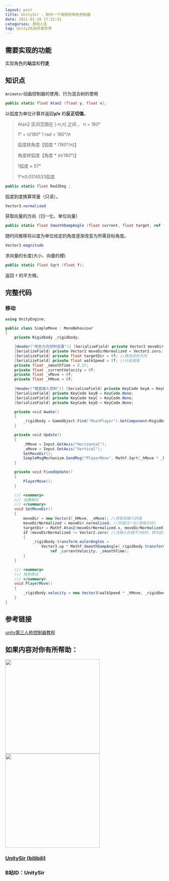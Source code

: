 ```yaml
---
layout: post
title: UnitySir - 制作一个简陋的角色控制器
date: 2021-01-28 17:52:51
categories: 游戏人生
tag: Unity2020开放世界
---
```






## 需要实现的功能

实现角色的**站立**和**行走**



## 知识点

`Animator`动画控制器的使用、行为混合树的使用



```c#
public static float Atan2 (float y, float x);
```

以弧度为单位计算并返回**y/x** 的**反正切值**。

>Atan2 区间范围在 [-π,π] 之间 ， π = 180°
>
>1° = π/180°    1 rad = 180°/π
>
>弧度转角度【弧度 * (180°/π)】
>
>角度转弧度【角度 * (π/180°)】
>
>1弧度 ≈ 57°
>
>1°≈0.0174533弧度



```c#
public static float Rad2Deg ;
```

弧度到度换算常量（只读）。



```C#
Vector3.normalized
```

获取向量的方向（归一化、单位向量）



```c#
public static float SmoothDampAngle (float current, float target, ref float currentVelocity, float smoothTime)
```

随时间推移将以度为单位给定的角度逐渐改变为所需目标角度。



```C#
Vector3.magnitude
```

求向量的长度(大小、向量的模)



```C#
public static float Sqrt (float f);
```

返回 `f` 的平方根。

## 完整代码

### 移动

```C#
using UnityEngine;

public class SimpleMove : MonoBehaviour
{
    private Rigidbody _rigidbody;

    [Header("角色方向控制变量")] [SerializeField] private Vector2 moveDir = Vector2.zero;
    [SerializeField] private Vector2 moveDirNormalized = Vector2.zero;
    [SerializeField] private float targetDir = 0f; //角色目标方向
    [SerializeField] private float walkSpeed = 2f; //行走速度
    private float _smoothTime = 0.1f;
    private float _currentVelocity = 0f;
    private float _vMove = 0f;
    private float _hMove = 0f;
    
    [Header("键盘输入控制")] [SerializeField] private KeyCode keyA = KeyCode.LeftShift;
    [SerializeField] private KeyCode keyB = KeyCode.None;
    [SerializeField] private KeyCode keyC = KeyCode.None;
    [SerializeField] private KeyCode keyD = KeyCode.None;

    private void Awake()
    {
        _rigidbody = GameObject.Find("MainPlayer").GetComponent<Rigidbody>();
    }

    private void Update()
    {
        _hMove = Input.GetAxis("Horizontal");
        _vMove = Input.GetAxis("Vertical");
        SetMoveDir();
        SimpleMsgMechanism.SendMsg("PlayerMove", Mathf.Sqrt(_hMove * _hMove + _vMove * _vMove));
    }

    private void FixedUpdate()
    {
        PlayerMove();
    }

    /// <summary>
    /// 设置朝向
    /// </summary>
    void SetMoveDir()
    {
        moveDir = new Vector2(_hMove, _vMove); //获取到输入的值
        moveDirNormalized = moveDir.normalized; //将值归一化(获取方向)
        targetDir = Mathf.Atan2(moveDirNormalized.x, moveDirNormalized.y) * Mathf.Rad2Deg; //计算朝向目标的角度
        if (moveDirNormalized != Vector2.zero) //当输入的值不为0时，转向目标角度
        {
            _rigidbody.transform.eulerAngles =
                Vector3.up * Mathf.SmoothDampAngle(_rigidbody.transform.eulerAngles.y, targetDir,
                    ref _currentVelocity, _smoothTime);
        }
    }

    /// <summary>
    /// 角色移动
    /// </summary>
    void PlayerMove()
    {
        _rigidbody.velocity = new Vector3(walkSpeed * _hMove, _rigidbody.velocity.y, walkSpeed * _vMove);
    }
}
```



## 参考链接

[unity第三人称控制器教程](https://www.bilibili.com/video/BV1kb41137k8?from=search&seid=1675231815127441346)



## 如果内容对你有所帮助：
<div><img src="https://pic4.zhimg.com/v2-87fbc8ee6ab3fd92f423d414d039b627_b.jpeg" width="300px"/>
<img src="https://pic2.zhimg.com/v2-b8ab4acf7899b2ced11287cdbd8279b5_b.jpeg" width="300px"/></div>

### [UnitySir (bilibili)](https://space.bilibili.com/308511666)
### B站ID：UnitySir